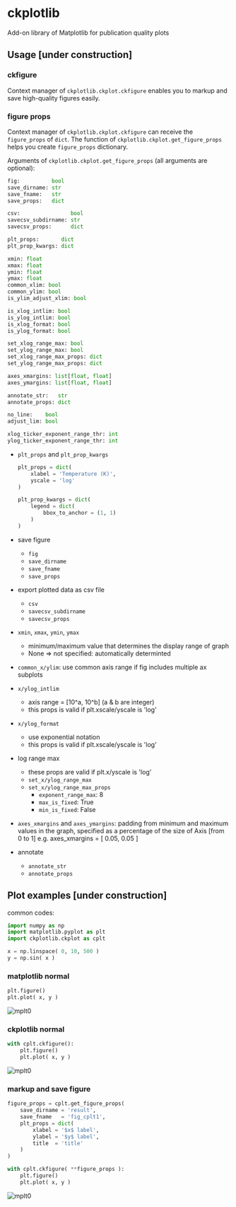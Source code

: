 # ckplotlib
Add-on library of Matplotlib for publication quality plots

## Usage [under construction]

### ckfigure
Context manager of `ckplotlib.ckplot.ckfigure` enables you to markup and save high-quality figures easily.

### figure props
Context manager of `ckplotlib.ckplot.ckfigure` can receive the `figure_props` of `dict`.
The function of `ckplotlib.ckplot.get_figure_props` helps you create `figure_props` dictionary.

Arguments of `ckplotlib.ckplot.get_figure_props` (all arguments are optional):
```python
fig:          bool
save_dirname: str
save_fname:   str
save_props:   dict

csv:                bool
savecsv_subdirname: str
savecsv_props:      dict

plt_props:       dict
plt_prop_kwargs: dict

xmin: float
xmax: float
ymin: float
ymax: float
common_xlim: bool
common_ylim: bool
is_ylim_adjust_xlim: bool

is_xlog_intlim: bool
is_ylog_intlim: bool
is_xlog_format: bool
is_ylog_format: bool

set_xlog_range_max: bool
set_ylog_range_max: bool
set_xlog_range_max_props: dict
set_ylog_range_max_props: dict

axes_xmargins: list[float, float]
axes_ymargins: list[float, float]

annotate_str:   str
annotate_props: dict

no_line:    bool
adjust_lim: bool

xlog_ticker_exponent_range_thr: int
ylog_ticker_exponent_range_thr: int
```

- `plt_props` and `plt_prop_kwargs`
    ```python
    plt_props = dict(
        xlabel = 'Temperature (K)',
        yscale = 'log'
    )
    
    plt_prop_kwargs = dict(
        legend = dict(
            bbox_to_anchor = (1, 1)
        )
    )
    ```

- save figure
    - `fig`
    - `save_dirname`
    - `save_fname`
    - `save_props`

- export plotted data as csv file
    - `csv`
    - `savecsv_subdirname`
    - `savecsv_props`

- `xmin`, `xmax`, `ymin`, `ymax`
    - minimum/maximum value that determines the display range of graph
    - None => not specified: automatically determinted

- `common_x/ylim`:
    use common axis range if fig includes multiple ax subplots

- `x/ylog_intlim`
    - axis range = [10^a, 10^b] (a & b are integer)
    - this props is valid if plt.xscale/yscale is 'log'

- `x/ylog_format`
    - use exponential notation
    - this props is valid if plt.xscale/yscale is 'log'

- log range max
    - these props are valid if plt.x/yscale is 'log'
    - `set_x/ylog_range_max`
    - `set_x/ylog_range_max_props`
        - `exponent_range_max`: 8
        - `max_is_fixed`: True
        - `min_is_fixed`: False

- `axes_xmargins` and `axes_ymargins`:
    padding from minimum and maximum values in the graph,
    specified as a percentage of the size of Axis [from 0 to 1]
    e.g. axes_xmargins = [ 0.05, 0.05 ]

- annotate
    - `annotate_str`
    - `annotate_props`




## Plot examples [under construction]
common codes:
```python
import numpy as np
import matplotlib.pyplot as plt
import ckplotlib.ckplot as cplt

x = np.linspace( 0, 10, 500 )
y = np.sin( x )
```

### matplotlib normal
```python
plt.figure()
plt.plot( x, y )
```
![mplt0](sample/fig_mplt0.svg)

### ckplotlib normal
```python
with cplt.ckfigure():
    plt.figure()
    plt.plot( x, y )
```
![mplt0](sample/fig_cplt0.svg)

### markup and save figure
```python
figure_props = cplt.get_figure_props(
    save_dirname = 'result',
    save_fname   = 'fig_cplt1',
    plt_props = dict(
        xlabel = '$x$ label',
        ylabel = '$y$ label',
        title  = 'title'
    )
)

with cplt.ckfigure( **figure_props ):
    plt.figure()
    plt.plot( x, y )
```
![mplt0](sample/fig_cplt1.svg)

